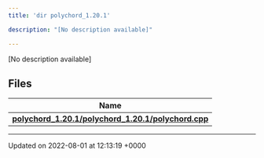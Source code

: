 ```yaml
---
title: 'dir polychord_1.20.1'

description: "[No description available]"

---
```







[No description available]

## Files

| Name           |
| -------------- |
| **[polychord_1.20.1/polychord_1.20.1/polychord.cpp](/documentation/code/files/polychord__1_820_81_2polychord_8cpp/#file-polychord-1.20.1/polychord.cpp)**  |






-------------------------------

Updated on 2022-08-01 at 12:13:19 +0000
